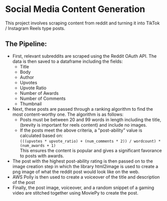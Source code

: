 # Social Media Content Generation
This project involves scraping content from reddit and turning it into TikTok / Instagram Reels type posts.  

## The Pipeline:
- First, relevant subreddits are scraped using the Reddit OAuth API. The data is then saved to a dataframe including the fields:
    - Title
    - Body
    - Author
    - Upvotes
    - Upvote Ratio
    - Number of Awards
    - Number of Comments
    - Thumbnail
- Next, these posts are passed through a ranking algorithm to find the most content-worthy one. The algorithm is as follows:
    - Posts must be between 20 and 99 words in length including the title, (brevity is important for reels content) and include no images.
    - If the posts meet the above criteria, a "post-ability" value is calculated based on:  
    `(((upvotes * upvote_ratio) + (num_comments * 2)) / wordcount) * (num_awards + 1)`  
    This ensures the content is popular and gives a significant favorance to posts with awards.
- The post with the highest post-ability rating is then passed on to the image creation step in which the library html2image is used to create a png image of what the reddit post would look like on the web.
- AWS Polly is then used to create a voiceover of the title and description of the post
- Finally, the post image, voiceover, and a random snippet of a gaming video are stitched together using MoviePy to create the post.